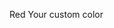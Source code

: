 <Checkbox checked color="red">Red</Checkbox>
<Label class="flex items-center">
  <Checkbox checked class="text-sky-400 focus:ring-pink-500" />
  Your custom color
</Label>